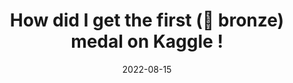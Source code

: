 ---
title: "How did I get the first (🥉 bronze) medal on Kaggle !"
date: 2022-08-15
categories: 
  - Summaries
tags: 
  - kaggle
header: 
  image: "/assets/images/rome.jpg"
---